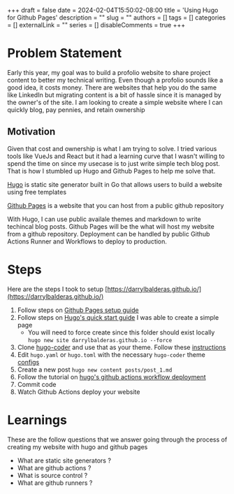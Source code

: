 +++
draft = false
date = 2024-02-04T15:50:02-08:00
title = 'Using Hugo for Github Pages'
description = ""
slug = ""
authors = []
tags = []
categories = []
externalLink = ""
series = []
disableComments = true
+++



# Problem Statement

Early this year, my goal was to build a profolio website to share project content to better my technical writing.
Even though a profolio sounds like a good idea, it costs money. There are websites that help you do the same like LinkedIn but
migrating content is a bit of hassle since it is managed by the owner's of the site. I am looking to create a simple website where
I can quickly blog, pay pennies, and retain ownership


## Motivation

Given that cost and ownership is what I am trying to solve. I tried various tools like VueJs and React but it had a learning curve that I wasn't willing
to spend the time on since my usecase is to just write simple tech blog post. That is how I stumbled up Hugo and Github Pages to help me solve that.

[Hugo](https://gohugo.io/) is static site generator built in Go that allows users to build a website using free templates

[Github Pages](https://pages.github.com/∏) is a website that you can host from a public github repository


With Hugo, I can use public availale themes and markdown to write techincal blog posts. Github Pages will be the what will host my website from a github repository.
Deployment can be handled by public Github Actions Runner and Workflows to deploy to production.


# Steps

Here are the steps I took to setup [https://darrylbalderas.github.io/](https://darrylbalderas.github.io/)

1. Follow steps on [Github Pages setup guide](https://pages.github.com/)
1. Follow steps on [Hugo's quick start guide](https://gohugo.io/getting-started/quick-start/) I was able to create a simple page
    * You will need to force create since this folder should exist locally `hugo new site darrylbalderas.github.io --force`
2. Clone [hugo-coder](https://github.com/luizdepra/hugo-coder/tree/main) and use that as your theme. Follow these [instructions](https://github.com/luizdepra/hugo-coder/blob/main/README.md#quick-start)
3. Edit `hugo.yaml` or `hugo.toml` with the necessary `hugo-coder` theme [configs](https://github.com/luizdepra/hugo-coder/blob/main/docs/configurations.md)
4. Create a new post `hugo new content posts/post_1.md`
4. Follow the tutorial on [hugo's github actions workflow  deployment](https://gohugo.io/hosting-and-deployment/hosting-on-github/)
5. Commit code
6. Watch Github Actions deploy your website


# Learnings

These are the follow questions that we answer going through the process of creating my website with hugo and github pages

- What are static site generators ?
- What are github actions ?
- What is source control ?
- What are github runners ?
